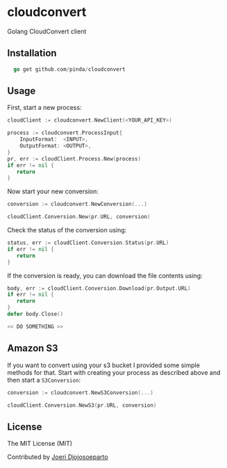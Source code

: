 # cloudconvert
Golang CloudConvert client

Installation
------------

```go
  go get github.com/pinda/cloudconvert
```

Usage
-----
First, start a new process:

```go
cloudClient := cloudconvert.NewClient(<YOUR_API_KEY>)

process := cloudconvert.ProcessInput{
	InputFormat:  <INPUT>,
	OutputFormat: <OUTPUT>,
}
pr, err := cloudClient.Process.New(process)
if err != nil {
   return
}
```

Now start your new conversion:

```go
conversion := cloudconvert.NewConversion(...)

cloudClient.Conversion.New(pr.URL, conversion)
```

Check the status of the conversion using:

```go
status, err := cloudClient.Conversion.Status(pr.URL)
if err != nil {
   return
}
```

If the conversion is ready, you can download the file contents using:

```go
body, err := cloudClient.Conversion.Download(pr.Output.URL)
if err != nil {
   return
}
defer body.Close()

<< DO SOMETHING >>
```

Amazon S3
-----
If you want to convert using your s3 bucket I provided some simple methods for that.
Start with creating your process as described above and then start a `S3Conversion`:

```go
conversion := cloudconvert.NewS3Conversion(...)

cloudClient.Conversion.NewS3(pr.URL, conversion)
```


License
-------

The MIT License (MIT)

Contributed by [Joeri Djojosoeparto](https://github.com/pinda)
